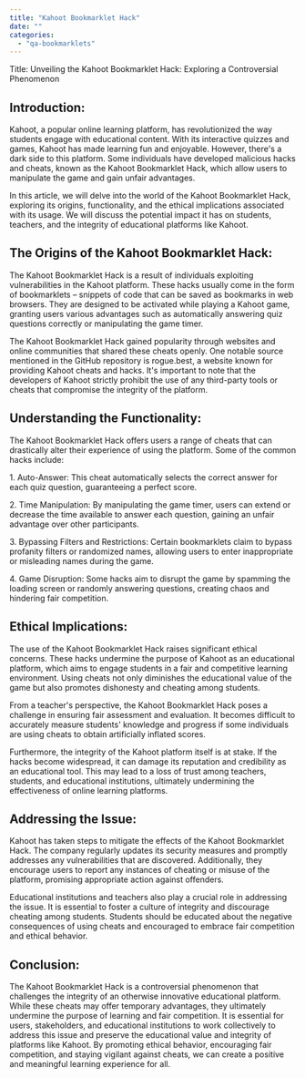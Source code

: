 ```yaml
---
title: "Kahoot Bookmarklet Hack"
date: ""
categories: 
  - "qa-bookmarklets"
---
```


Title: Unveiling the Kahoot Bookmarklet Hack: Exploring a Controversial Phenomenon

## Introduction:

Kahoot, a popular online learning platform, has revolutionized the way students engage with educational content. With its interactive quizzes and games, Kahoot has made learning fun and enjoyable. However, there's a dark side to this platform. Some individuals have developed malicious hacks and cheats, known as the Kahoot Bookmarklet Hack, which allow users to manipulate the game and gain unfair advantages.

In this article, we will delve into the world of the Kahoot Bookmarklet Hack, exploring its origins, functionality, and the ethical implications associated with its usage. We will discuss the potential impact it has on students, teachers, and the integrity of educational platforms like Kahoot.

## The Origins of the Kahoot Bookmarklet Hack:

The Kahoot Bookmarklet Hack is a result of individuals exploiting vulnerabilities in the Kahoot platform. These hacks usually come in the form of bookmarklets – snippets of code that can be saved as bookmarks in web browsers. They are designed to be activated while playing a Kahoot game, granting users various advantages such as automatically answering quiz questions correctly or manipulating the game timer.

The Kahoot Bookmarklet Hack gained popularity through websites and online communities that shared these cheats openly. One notable source mentioned in the GitHub repository is rogue.best, a website known for providing Kahoot cheats and hacks. It's important to note that the developers of Kahoot strictly prohibit the use of any third-party tools or cheats that compromise the integrity of the platform.

## Understanding the Functionality:

The Kahoot Bookmarklet Hack offers users a range of cheats that can drastically alter their experience of using the platform. Some of the common hacks include:

1\. Auto-Answer: This cheat automatically selects the correct answer for each quiz question, guaranteeing a perfect score.

2\. Time Manipulation: By manipulating the game timer, users can extend or decrease the time available to answer each question, gaining an unfair advantage over other participants.

3\. Bypassing Filters and Restrictions: Certain bookmarklets claim to bypass profanity filters or randomized names, allowing users to enter inappropriate or misleading names during the game.

4\. Game Disruption: Some hacks aim to disrupt the game by spamming the loading screen or randomly answering questions, creating chaos and hindering fair competition.

## Ethical Implications:

The use of the Kahoot Bookmarklet Hack raises significant ethical concerns. These hacks undermine the purpose of Kahoot as an educational platform, which aims to engage students in a fair and competitive learning environment. Using cheats not only diminishes the educational value of the game but also promotes dishonesty and cheating among students.

From a teacher's perspective, the Kahoot Bookmarklet Hack poses a challenge in ensuring fair assessment and evaluation. It becomes difficult to accurately measure students' knowledge and progress if some individuals are using cheats to obtain artificially inflated scores.

Furthermore, the integrity of the Kahoot platform itself is at stake. If the hacks become widespread, it can damage its reputation and credibility as an educational tool. This may lead to a loss of trust among teachers, students, and educational institutions, ultimately undermining the effectiveness of online learning platforms.

## Addressing the Issue:

Kahoot has taken steps to mitigate the effects of the Kahoot Bookmarklet Hack. The company regularly updates its security measures and promptly addresses any vulnerabilities that are discovered. Additionally, they encourage users to report any instances of cheating or misuse of the platform, promising appropriate action against offenders.

Educational institutions and teachers also play a crucial role in addressing the issue. It is essential to foster a culture of integrity and discourage cheating among students. Students should be educated about the negative consequences of using cheats and encouraged to embrace fair competition and ethical behavior.

## Conclusion:

The Kahoot Bookmarklet Hack is a controversial phenomenon that challenges the integrity of an otherwise innovative educational platform. While these cheats may offer temporary advantages, they ultimately undermine the purpose of learning and fair competition. It is essential for users, stakeholders, and educational institutions to work collectively to address this issue and preserve the educational value and integrity of platforms like Kahoot. By promoting ethical behavior, encouraging fair competition, and staying vigilant against cheats, we can create a positive and meaningful learning experience for all.
